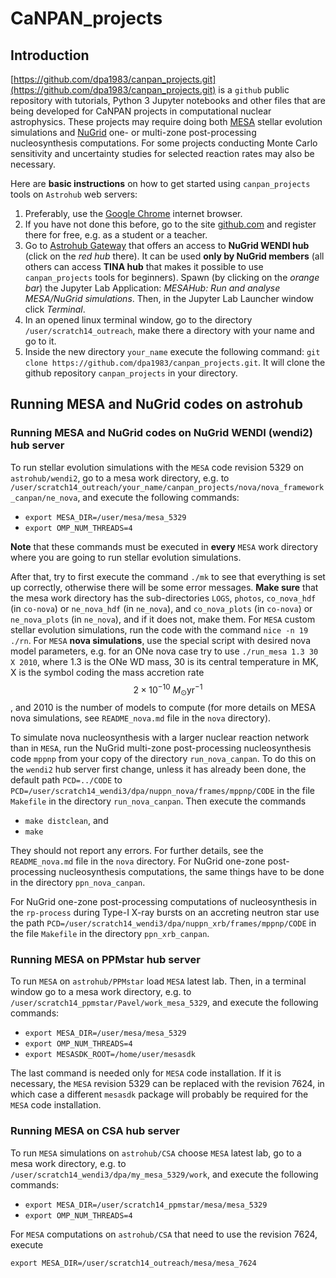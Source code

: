 # CaNPAN_projects

## Introduction

[https://github.com/dpa1983/canpan_projects.git](https://github.com/dpa1983/canpan_projects.git) is a ``github`` public repository with tutorials, Python 3 Jupyter notebooks and other files that are being developed for CaNPAN projects in computational nuclear astrophysics. These projects may require doing both [MESA](http://mesa.sourceforge.net) stellar evolution simulations and [NuGrid](https://nugrid.github.io) one- or multi-zone post-processing nucleosynthesis computations. For some projects conducting Monte Carlo sensitivity and uncertainty studies for selected reaction rates may also be necessary.

Here are **basic instructions** on how to get started using ``canpan_projects`` tools on ``Astrohub`` web servers:

1. Preferably, use the [Google Chrome](https://www.google.com/intl/en_ca/chrome/) internet browser.
2. If you have not done this before, go to the site [github.com](http://github.com) and register there for free, e.g. as a student or a teacher.
3. Go to [Astrohub Gateway](https://astrohub.uvic.ca) that offers an access to  **NuGrid WENDI hub** (click on the *red hub* there). It can be used **only by NuGrid members** (all others can access **TINA hub** that makes it possible to use ``canpan_projects`` tools for beginners). Spawn (by clicking on the *orange bar*) the Jupyter Lab Application: *MESAHub: Run and analyse MESA/NuGrid simulations*. Then, in the Jupyter Lab Launcher window click *Terminal*.
4. In an opened linux terminal window, go to the directory ``/user/scratch14_outreach``, make there a directory with your name and go to it.
5. Inside the new directory ``your_name`` execute the following command: ``git clone https://github.com/dpa1983/canpan_projects.git``. It will clone the github repository ``canpan_projects`` in your directory.

## Running MESA and NuGrid codes on astrohub 

### Running MESA and NuGrid codes on NuGrid WENDI (wendi2) hub server

To run stellar evolution simulations with the ``MESA`` code revision 5329 on ``astrohub/wendi2``, go to a mesa work directory, e.g. to ``/user/scratch14_outreach/your_name/canpan_projects/nova/nova_framework_canpan/ne_nova``, and execute the following commands:

* ``export MESA_DIR=/user/mesa/mesa_5329``
* ``export OMP_NUM_THREADS=4``

**Note** that these commands must be executed in **every** ``MESA`` work directory where you are going to run stellar evolution simulations.

After that, try to first execute the command ``./mk`` to see that everything is set up correctly, otherwise there will be some error messages. **Make sure** that the mesa work directory has the sub-directories ``LOGS``, ``photos``, ``co_nova_hdf`` (in ``co-nova``) or ``ne_nova_hdf`` (in ``ne_nova``), and ``co_nova_plots`` (in ``co-nova``) or ``ne_nova_plots`` (in ``ne_nova``), and if it does not, make them. For ``MESA`` custom stellar evolution simulations, run the code with the command ``nice -n 19 ./rn``. For ``MESA`` **nova simulations**, use the special script with desired nova model parameters, e.g. for an ONe nova case try to use 
``./run_mesa 1.3 30 X 2010``, where 1.3 is the ONe WD mass, 30 is its central temperature in MK, X is the symbol coding the mass accretion rate $$2\times 10^{-10}\ M_\odot\mathrm{yr}^{-1}$$, and 2010 is the number of models to compute (for more details on MESA nova simulations, see ``README_nova.md`` file in the ``nova`` directory). 

To simulate nova nucleosynthesis with a larger nuclear reaction network than in ``MESA``, run the NuGrid multi-zone post-processing nucleosynthesis code ``mppnp`` from your copy of the directory ``run_nova_canpan``. To do this on the ``wendi2`` hub server first change, unless it has already been done, the default path ``PCD=../CODE`` to ``PCD=/user/scratch14_wendi3/dpa/nuppn_nova/frames/mppnp/CODE`` in the file ``Makefile`` in the directory ``run_nova_canpan``. Then execute the commands

* ``make distclean``, and
* ``make``

They should not report any errors. For further details, see the ``README_nova.md`` file in the ``nova`` directory. For NuGrid one-zone post-processing nucleosynthesis computations, the same things have to be done in the directory ``ppn_nova_canpan``.

For NuGrid one-zone post-processing computations of nucleosynthesis in the ``rp-process`` during Type-I X-ray bursts on an accreting neutron star use the path ``PCD=/user/scratch14_wendi3/dpa/nuppn_xrb/frames/mppnp/CODE`` in the file ``Makefile`` in the directory ``ppn_xrb_canpan``.

### Running MESA on PPMstar hub server

To run ``MESA`` on ``astrohub/PPMstar`` load ``MESA`` latest lab. Then, in a terminal window go to a mesa work directory, e.g. to ``/user/scratch14_ppmstar/Pavel/work_mesa_5329``, and execute the following commands:

* ``export MESA_DIR=/user/mesa/mesa_5329``
* ``export OMP_NUM_THREADS=4``
* ``export MESASDK_ROOT=/home/user/mesasdk``

The last command is needed only for ``MESA`` code installation.
If it is necessary, the ``MESA`` revision 5329 can be replaced with the revision 7624, in which case a different ``mesasdk`` package will probably be required for the ``MESA`` code installation.

### Running MESA on CSA hub server

To run ``MESA`` simulations on ``astrohub/CSA`` choose ``MESA`` latest lab, go to a mesa work directory, e.g. to ``/user/scratch14_wendi3/dpa/my_mesa_5329/work``, and execute the following commands:

* ``export MESA_DIR=/user/scratch14_ppmstar/mesa/mesa_5329``
* ``export OMP_NUM_THREADS=4``

For ``MESA`` computations on ``astrohub/CSA`` that need to use the revision 7624, execute

``export MESA_DIR=/user/scratch14_outreach/mesa/mesa_7624``